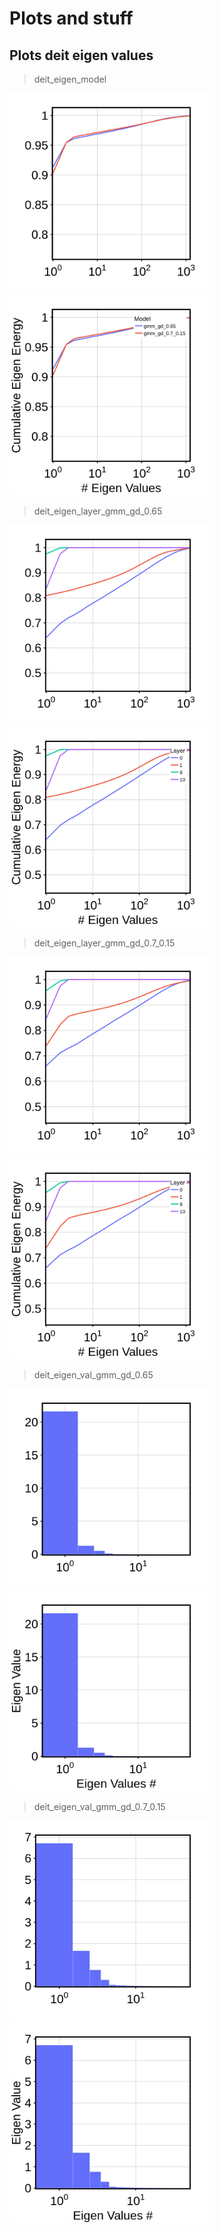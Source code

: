 # Plots and stuff

## Plots deit eigen values

> deit_eigen_model

<p float="left" align="left">

<img src="clean/deit_eigen_model.png" width="320" />

<img src="ref/deit_eigen_model.png" width="320" />

</p>

> deit_eigen_layer_gmm_gd_0.65

<p float="left" align="left">

<img src="clean/deit_eigen_layer_gmm_gd_0.65.png" width="320" />

<img src="ref/deit_eigen_layer_gmm_gd_0.65.png" width="320" />

</p>

> deit_eigen_layer_gmm_gd_0.7_0.15

<p float="left" align="left">

<img src="clean/deit_eigen_layer_gmm_gd_0.7_0.15.png" width="320" />

<img src="ref/deit_eigen_layer_gmm_gd_0.7_0.15.png" width="320" />

</p>

> deit_eigen_val_gmm_gd_0.65

<p float="left" align="left">

<img src="clean/deit_eigen_val_gmm_gd_0.65.png" width="320" />

<img src="ref/deit_eigen_val_gmm_gd_0.65.png" width="320" />

</p>

> deit_eigen_val_gmm_gd_0.7_0.15

<p float="left" align="left">

<img src="clean/deit_eigen_val_gmm_gd_0.7_0.15.png" width="320" />

<img src="ref/deit_eigen_val_gmm_gd_0.7_0.15.png" width="320" />

</p>